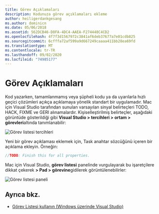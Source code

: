 ```yaml
---
title: Görev Açıklamaları
description: Kodunuza görev açıklamaları ekleme
author: heiligerdankgesang
ms.author: dominicn
ms.date: 05/06/2018
ms.assetid: 562DCB46-D8FA-4DC4-AAEA-F274448C4CD2
ms.openlocfilehash: 4f7f3d1567972c3841af6deb37677a7e01cdb825
ms.sourcegitcommit: 6cfffa72af599a9d667249caaaa411bb28ea69fd
ms.translationtype: MT
ms.contentlocale: tr-TR
ms.lasthandoff: 09/02/2020
ms.locfileid: "74985177"
---
```

# <a name="task-comments"></a>Görev Açıklamaları

Kod yazarken, tamamlanmamış veya şüpheli kodu ya da uyarılarla hızlı geçici çözümleri açıkça açıklamaya yönelik standart bir uygulamadır. Mac için Visual Studio tarafından sunulan varsayılan sinyal belirteçleri TODO, HACK, FIXME ve GERI alınamalardır. Kişiselleştirilmiş belirteçler, aşağıdaki görüntüde gösterildiği gibi **Visual Studio > tercihleri > ortam > görevleri**altında tanımlanabilir:

![Görev listesi tercihleri](media/source-editor-image10.png)

Yeni bir görev açıklaması eklemek için, Task anahtar sözcüğünü içeren bir açıklama ekleyin. Örneğin:

```csharp
//TODO: Finish this for all properties.
```

Mac için Visual Studio, **görev listesi** panelinde vurgulayarak bu işaretçilere dikkat çekerek **> Pad > görevine**gidilerek görüntülenebilirler:

![Görev listesi paneli](media/source-editor-image11.png)

## <a name="see-also"></a>Ayrıca bkz.

- [Görev Listesi kullanın (Windows üzerinde Visual Studio)](/visualstudio/ide/using-the-task-list)